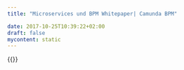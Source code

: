```yaml
---
title: "Microservices und BPM Whitepaper| Camunda BPM"

date: 2017-10-25T10:39:22+02:00
draft: false
mycontent: static
---
```

{{<whitepapers-single
title="Microservices and BPM"
teaser="<p>Microservice architectures gain a lot of popularity due to the ever- increasing complexity of systems. Microservices split the overall system into individual parts (the microservices) each focused on a single business capability (“do one thing and do it well”). While this sounds a bit like Service Oriented Architecture (SOA) it differs fundamentally in the way microservices are being developed, deployed and operated as well as how the individual services integrate into the overall architecture. The main motivation for SOA was to reuse (“built for reuse”), for microservices on the other hand it is team organization and independent exchangeability of individual components (“built for replacement”). Microservices address the problem to scale software development. </p>"
mcautomationid="5734136004"
mcemailid="3b2a631dea"
hsformid="75911bc9-57c8-4773-8ed6-70da1033604b"
pdf="//assets.ctfassets.net/vpidbgnakfvf/1YnPDinYJeqYCEK06k82a6/4dc12579c43b51468603323af0a1ac2f/Microservices_and_BPM.pdf"
thumbnail="//images.ctfassets.net/vpidbgnakfvf/28auVRTrMoUgYywquWms6u/52fa1c253934d7f32951fcdf768d74ba/microservices_2017_en.jpg">}}
